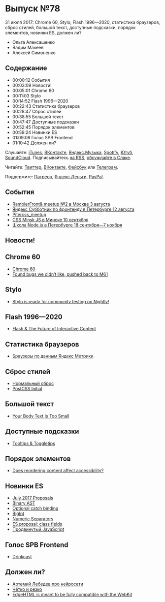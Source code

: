 # Выпуск №78

31 июля 2017: Chrome 60, Stylo, Flash 1996—2020, статистика браузеров, сброс стилей, большой текст, доступные подсказки, порядок элементов, новинки ES, должен ли?

- Ольга Алексашенко
- Вадим Макеев
- Алексей Симоненко

## Содержание

- 00:00:12 События
- 00:03:09 Новости!
- 00:05:01 Chrome 60
- 00:11:03 Stylo
- 00:14:52 Flash 1996—2020
- 00:22:43 Статистика браузеров
- 00:28:47 Сброс стилей
- 00:38:55 Большой текст
- 00:47:47 Доступные подсказки
- 00:52:45 Порядок элементов
- 00:59:24 Новинки ES
- 01:09:08 Голос SPB Frontend
- 01:10:42 Должен ли?

Слушайте: [iTunes](https://itunes.apple.com/podcast/id1080500016), [ВКонтакте](https://vk.com/podcasts-32017543), [Яндекс.Музыка](https://music.yandex.ru/album/6245956), [Spotify](https://open.spotify.com/show/3rzAcADjpBpXt73L0epTjV), [Ютуб](https://www.youtube.com/playlist?list=PLMBnwIwFEFHcwuevhsNXkFTcadeX5R1Go), [SoundCloud](https://soundcloud.com/web-standards). Подписывайтесь [на RSS](https://web-standards.ru/podcast/feed/), [обсуждайте в Слаке](http://slack.web-standards.ru/).

Читайте: [Твиттер](https://twitter.com/webstandards_ru), [ВКонтакте](https://vk.com/webstandards_ru), [Фейсбук](https://www.facebook.com/webstandardsru) или [Телеграм](https://t.me/webstandards_ru).

Поддержите: [Патреон](https://www.patreon.com/webstandards_ru), [Яндекс.Деньги](https://money.yandex.ru/to/41001119329753), [PayPal](https://www.paypal.me/pepelsbey).

## События

- [RamblerFront& meetup №2 в Москве 3 августа](https://habr.ru/p/333834/)
- [Яндекс Субботник по фронтенду в Петербурге 12 августа](https://events.yandex.ru/events/yasubbotnik/12-august-2017/)
- [Pitercss_meetup](https://twitter.com/pitercss_meetup)
- [CSS Minsk JS в Минске 10 сентября](http://css-minsk-js.by/)
- [Школа Node.js в Петербурге 18 сентября—7 ноября](https://academy.yandex.ru/events/frontend/spb-2017/)

## Новости!

## Chrome 60

- [Chrome 60](https://youtu.be/vE7JTf2_-ws)
- [Found bugs we didn’t like, pushed back to M61](https://twitter.com/ChromiumDev/status/890998160729849856)

## Stylo

- [Stylo is ready for community testing on Nightly!](https://blog.nightly.mozilla.org/2017/07/25/stylo-is-ready-for-community-testing-on-nightly/)

## Flash 1996—2020

- [Flash & The Future of Interactive Content](https://blogs.adobe.com/conversations/2017/07/adobe-flash-update.html)

## Статистика браузеров

- [Браузеры по данным Яндекс Метрики](https://radar.metrika.yandex/browsers?device-category=1&selected_rows=Ct58LP%252CRysHuf%252CnmpVtr%252C%252Fl27zq%252C%252BjXhkh%252Ce1IAm2&chart_type=line-chart)

## Сброс стилей

- [Нормальный сброс](https://youtu.be/KGYmOlNteas)
- [PostCSS Initial](https://github.com/maximkoretskiy/postcss-initial)

## Большой текст

- [Your Body Text Is Too Small](https://blog.marvelapp.com/body-text-small/)

## Доступные подсказки

- [Tooltips & Toggletips](https://inclusive-components.design/tooltips-toggletips/)

## Порядок элементов

- [Does reordering content affect accessibility?](https://youtu.be/8MAvH6vYbDo)

## Новинки ES

- [July 2017 Proposals](https://github.com/babel/proposals/issues/19)
- [Binary AST](https://github.com/syg/ecmascript-binary-ast/)
- [Optional catch binding](https://michaelficarra.github.io/optional-catch-binding-proposal/)
- [BigInt](https://github.com/tc39/proposal-bigint)
- [Numeric Separators](https://github.com/tc39/proposal-numeric-separator)
- [ES proposal: class fields](http://2ality.com/2017/07/class-fields.html)
- [Продвинутый JavaScript](https://htmlacademy.ru/intensive/ecmascript)

## Голос SPB Frontend

- [Drinkcast](http://spb-frontend.ru/podcast/)

## Должен ли?

- [Артемий Лебедев про нейросети](https://www.facebook.com/temalebedev/posts/10155628650716095)
- [Чётко и резко](https://youtu.be/n0Vy9cYES-4)
- [EdgeHTML is meant to be fully compatible with the WebKit](https://en.wikipedia.org/wiki/Microsoft_Edge#EdgeHTML)
